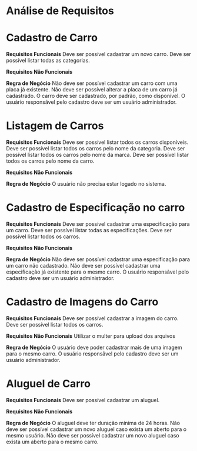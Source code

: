 # Análise de Requisitos

# Cadastro de Carro

**Requisitos Funcionais**
Deve ser possível cadastrar um novo carro.
Deve ser possível listar todas as categorias.

**Requisitos Não Funcionais**

**Regra de Negócio**
Não deve ser possível cadastrar um carro com uma placa já existente.
Não deve ser possível alterar a placa de um carro já cadastrado.
O carro deve ser cadastrado, por padrão, como disponível.
O usuário responsãvel pelo cadastro deve ser um usuário administrador.

# Listagem de Carros

**Requisitos Funcionais**
Deve ser possível listar todos os carros disponíveis.
Deve ser possível listar todos os carros pelo nome da categoria.
Deve ser possível listar todos os carros pelo nome da marca.
Deve ser possível listar todos os carros pelo nome da carro.

**Requisitos Não Funcionais**

**Regra de Negócio**
O usuário não precisa estar logado no sistema.


# Cadastro de Especificação no carro

**Requisitos Funcionais**
Deve ser possível cadastrar uma especificação para um carro.
Deve ser possível listar todas as especificações.
Deve ser possível listar todos os carros.

**Requisitos Não Funcionais**

**Regra de Negócio**
Não deve ser possível cadastrar uma especificação para um carro não cadastrado.
Não deve ser possível cadastrar uma especificação já existente para o mesmo carro.
O usuário responsãvel pelo cadastro deve ser um usuário administrador.


# Cadastro de Imagens do Carro

**Requisitos Funcionais**
Deve ser possível cadastrar a imagem do carro.
Deve ser possível listar todos os carros.

**Requisitos Não Funcionais**
Utilizar o multer para upload dos arquivos

**Regra de Negócio**
O usuário deve poder cadastrar mais de uma imagem para o mesmo carro.
O usuário responsãvel pelo cadastro deve ser um usuário administrador.


# Aluguel de Carro

**Requisitos Funcionais**
Deve ser possível cadastrar um aluguel.

**Requisitos Não Funcionais**

**Regra de Negócio**
O aluguel deve ter duração mínima de 24 horas.
Não deve ser possível cadastrar um novo aluguel caso exista um aberto para o mesmo usuário.
Não deve ser possível cadastrar um novo aluguel caso exista um aberto para o mesmo carro.
